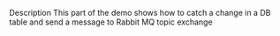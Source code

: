 Description
This part of the demo shows how to catch a change in a DB table and send a message to Rabbit MQ topic exchange
